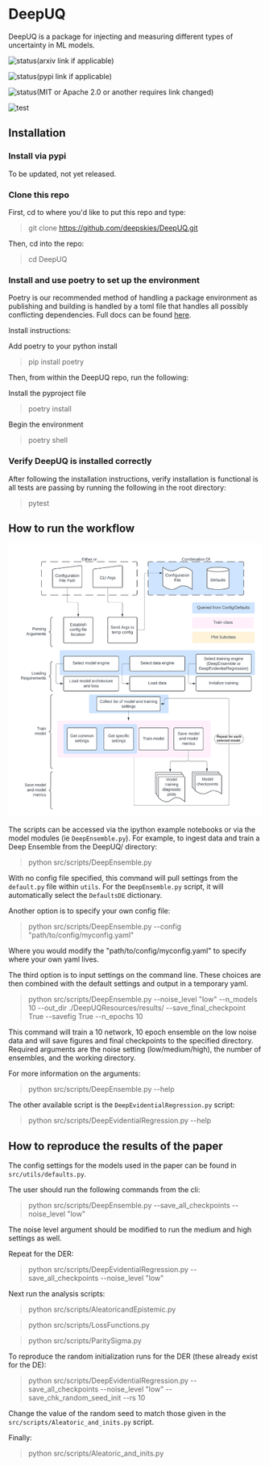 # DeepUQ
DeepUQ is a package for injecting and measuring different types of uncertainty in ML models.

![status](https://img.shields.io/badge/arXiv-000.000-red)(arxiv link if applicable)

![status](https://img.shields.io/badge/PyPi-0.0.0.0-blue)(pypi link if applicable)

![status](https://img.shields.io/badge/License-MIT-lightgrey)(MIT or Apache 2.0 or another requires link changed)

![test](https://github.com/deepskies/DeepUQ/actions/workflows/test.yml/badge.svg?branch=issue/JOSS)

## Installation

### Install via pypi
To be updated, not yet released.

### Clone this repo
First, cd to where you'd like to put this repo and type:
> git clone https://github.com/deepskies/DeepUQ.git

Then, cd into the repo:
> cd DeepUQ

### Install and use poetry to set up the environment
Poetry is our recommended method of handling a package environment as publishing and building is handled by a toml file that handles all possibly conflicting dependencies. 
Full docs can be found [here](https://python-poetry.org/docs/basic-usage/).

Install instructions: 

Add poetry to your python install 
> pip install poetry

Then, from within the DeepUQ repo, run the following:

Install the pyproject file
> poetry install 

Begin the environment
> poetry shell

### Verify DeepUQ is installed correctly

After following the installation instructions, verify installation is functional is all tests are passing by running the following in the root directory:
> pytest

## How to run the workflow
![Folder structure overview](images/DeepUQWorkflow_Maggie.png)

The scripts can be accessed via the ipython example notebooks or via the model modules (ie `DeepEnsemble.py`). For example, to ingest data and train a Deep Ensemble from the DeepUQ/ directory:

> python src/scripts/DeepEnsemble.py

With no config file specified, this command will pull settings from the `default.py` file within `utils`. For the `DeepEnsemble.py` script, it will automatically select the `DefaultsDE` dictionary.

Another option is to specify your own config file:

> python src/scripts/DeepEnsemble.py --config "path/to/config/myconfig.yaml"

Where you would modify the "path/to/config/myconfig.yaml" to specify where your own yaml lives.

The third option is to input settings on the command line. These choices are then combined with the default settings and output in a temporary yaml.

> python src/scripts/DeepEnsemble.py --noise_level "low" --n_models 10 --out_dir ./DeepUQResources/results/ --save_final_checkpoint True --savefig True --n_epochs 10

This command will train a 10 network, 10 epoch ensemble on the low noise data and will save figures and final checkpoints to the specified directory. Required arguments are the noise setting (low/medium/high), the number of ensembles, and the working directory.

For more information on the arguments:
> python src/scripts/DeepEnsemble.py --help

The other available script is the `DeepEvidentialRegression.py` script:
> python src/scripts/DeepEvidentialRegression.py --help

## How to reproduce the results of the paper

The config settings for the models used in the paper can be found in `src/utils/defaults.py`.

The user should run the following commands from the cli:
> python src/scripts/DeepEnsemble.py --save_all_checkpoints --noise_level "low"

The noise level argument should be modified to run the medium and high settings as well.

Repeat for the DER:
> python src/scripts/DeepEvidentialRegression.py --save_all_checkpoints --noise_level "low"

Next run the analysis scripts:
> python src/scripts/AleatoricandEpistemic.py

> python src/scripts/LossFunctions.py

> python src/scripts/ParitySigma.py

To reproduce the random initialization runs for the DER (these already exist for the DE):
> python src/scripts/DeepEvidentialRegression.py --save_all_checkpoints --noise_level "low" --save_chk_random_seed_init --rs 10

Change the value of the random seed to match those given in the `src/scripts/Aleatoric_and_inits.py` script.

Finally:
> python src/scripts/Aleatoric_and_inits.py

